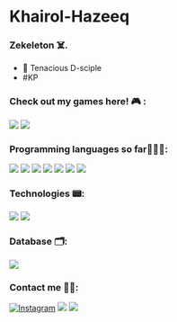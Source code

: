 # Khairol-Hazeeq
### Zekeleton ☠️.

- 🤟 Tenacious D-sciple
- #KP

### Check out my games here! 🎮 :

<a href="https://zekeleton.itch.io/"><img src ="https://img.shields.io/badge/zekeleton-FA5C5C?style=for-the-badge&logo=itch.io&logoColor=white"></a>
<a href="https://play.google.com/store/apps/developer?id=Zekeleton"><img src ="https://img.shields.io/badge/zekeleton-414142?style=for-the-badge&logo=google-play&logoColor=white"></a>

### Programming languages so far👩🏻‍💻:
<p><img src = "https://img.shields.io/badge/C%23-239120?style=for-the-badge&logo=c-sharp&logoColor=white">
<img src = "https://img.shields.io/badge/Python-3776AB?style=for-the-badge&logo=python&logoColor=white">
<img src = "https://img.shields.io/badge/Java-ED8B00?style=for-the-badge&logo=java&logoColor=white">
<img src ="https://img.shields.io/badge/C-CC0000?style=for-the-badge&logo=c&logoColor=white">
<img src = "https://img.shields.io/badge/HTML-239120?style=for-the-badge&logo=html5&logoColor=white">
<img src = "https://img.shields.io/badge/CSS-1572B6?&style=for-the-badge&logo=css3&logoColor=white">
<img src ="https://img.shields.io/badge/PHP-777BB4?style=for-the-badge&logo=php&logoColor=white"></p>


### Technologies 📟:
<a href = "#"><img src ="https://img.shields.io/badge/Visual_Studio_Code-0078D4?style=for-the-badge&logo=visual%20studio%20code&logoColor=white"></a>
<a href = "#"><img src ="https://img.shields.io/badge/Unity-100000?style=for-the-badge&logo=unity&logoColor=white"></a>

### Database 🗂️:
<p>
<img src="https://img.shields.io/badge/MySQL-00000F?style=for-the-badge&logo=mysql&logoColor=white">
</p>

### Contact me 🤝🏻:
<a href = "https://www.instagram.com/kerolzeeq/"><img alt="Instagram" src="https://img.shields.io/badge/kerolzeeq%20-%23E4405F.svg?&style=for-the-badge&logo=Instagram&logoColor=white"></a>
<a href ="https://www.linkedin.com/in/khairol-hazeeq-a687a7118/"><img src = "https://img.shields.io/badge/LinkedIn-0077B5?style=for-the-badge&logo=linkedin&logoColor=white"></a>
<img src="https://img.shields.io/badge/Gmail-D14836?style=for-the-badge&logo=gmail&logoColor=white">


